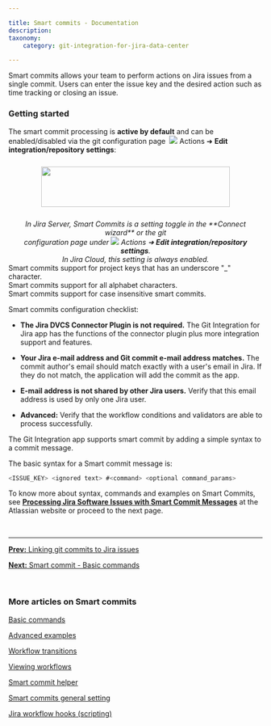 ```yaml
---

title: Smart commits - Documentation
description:
taxonomy:
    category: git-integration-for-jira-data-center

---
```


Smart commits allows your team to perform actions on Jira issues from a single commit. Users can enter the issue key and the desired action such as time tracking or closing an issue.

### Getting started

The smart commit processing is **active by default** and can be enabled/disabled via the git configuration page &nbsp;<img src='/wp-content/uploads/actions-icon.png' /> Actions ➜ **Edit integration/repository settings**:

<img src='/wp-content/uploads/gij-smart-commit-setting.png' width=374 height=80 style='display:block;margin:25px auto;max-width:100%' />

<div align='center'>
    <i>In Jira Server, Smart Commits is a setting toggle in the **Connect wizard** or the git<br>
    configuration page under <img src='/wp-content/uploads/actions-icon.png' /> Actions ➜ <b>Edit integration/repository settings</b>.<br>
    In Jira Cloud, this setting is always enabled.</i>
</div>

<div class="bbb-callout bbb--info">
    <div class="irow">
    <div class="ilogobox">
        <span class="logoimg"></span>
    </div>
    <div class="imsgbox">
        Smart commits support for project keys that has an underscore "_" character.<br>
        Smart commits support for all alphabet characters.<br>
        Smart commits support for case insensitive smart commits.
    </div>
    </div>
</div>

Smart commits configuration checklist:

*   **The Jira DVCS Connector Plugin is not required.**
    The Git Integration for Jira app has the functions of the connector plugin plus more integration support and features.

*   **Your Jira e-mail address and Git commit e-mail address matches.**
    The commit author's email should match exactly with a user's email in Jira. If they do not match, the application will add the commit as the app.

*   **E-mail address is not shared by other Jira users.**
    Verify that this email address is used by only one Jira user.

*   **Advanced:** Verify that the workflow conditions and validators are able to process successfully.

The Git Integration app supports smart commit by adding a simple syntax to a commit message.

The basic syntax for a Smart commit message is:

```java
<ISSUE_KEY> <ignored text> #<command> <optional command_params>
```

To know more about syntax, commands and examples on Smart Commits, see <a href='https://confluence.atlassian.com/bitbucket/processing-jira-software-issues-with-smart-commit-messages-298979931.html' target='_blank'><b>Processing Jira Software Issues with Smart Commit Messages</b></a> at the Atlassian website or proceed to the next page.

&nbsp;
* * *

[**Prev:** Linking git commits to Jira issues](/git-integration-for-jira-data-center/linking-git-commits-to-jira-issues-gij-self-managed)

[**Next:** Smart commit - Basic commands](/git-integration-for-jira-data-center/basic-commands-gij-self-managed)

&nbsp;

### More articles on Smart commits

[Basic commands](/git-integration-for-jira-data-center/basic-commands-gij-self-managed)

[Advanced examples](/git-integration-for-jira-data-center/advanced-examples-gij-self-managed)

[Workflow transitions](/git-integration-for-jira-data-center/workflow-transitions-gij-self-managed)

[Viewing workflows](/git-integration-for-jira-data-center/viewing-workflows-gij-self-managed/)

[Smart commit helper](/git-integration-for-jira-data-center/smart-commits-helper-gij-self-managed)

[Smart commits general setting](/git-integration-for-jira-data-center/smart-commits-general-setting-gij-self-managed)

[Jira workflow hooks (scripting)](/git-integration-for-jira-data-center/scripting-(jira-git-workflow-hooks)-gij-self-managed)


